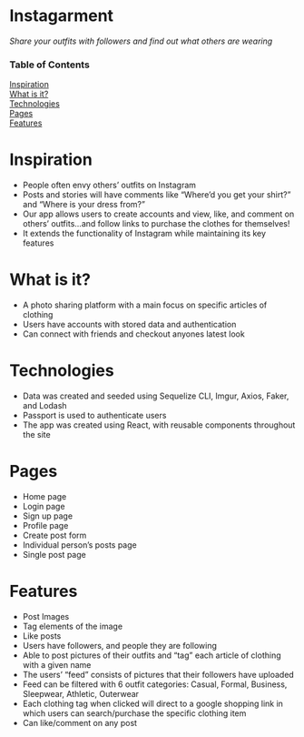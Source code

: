 # Instagarment

*Share your outfits with followers and find out what others are wearing*

### Table of Contents

[Inspiration](#inspiration)<br>
[What is it?](#what-is-it)<br>
[Technologies](#technologies)<br>
[Pages](#pages)<br>
[Features](#features)

# Inspiration
* People often envy others’ outfits on Instagram
* Posts and stories will have comments like “Where’d you get your shirt?” and “Where is your dress from?”
* Our app allows users to create accounts and view, like, and comment on others’ outfits...and follow links to purchase the clothes for     themselves!
* It extends the functionality of Instagram while maintaining its key features

# What is it?
* A photo sharing platform with a main focus on specific articles of clothing
* Users have accounts with stored data and authentication
* Can connect with friends and checkout anyones latest look 

# Technologies
* Data was created and seeded using Sequelize CLI, Imgur, Axios, Faker, and Lodash
* Passport is used to authenticate users
* The app was created using React, with reusable components throughout the site

# Pages
* Home page
* Login page
* Sign up page
* Profile page
* Create post form
* Individual person’s posts page
* Single post page

# Features
* Post Images
* Tag elements of the image
* Like posts
* Users have  followers, and people they are following
* Able to post pictures of their outfits and “tag” each article of clothing with a given name
* The users’ “feed” consists of pictures that their followers have uploaded
* Feed can be filtered with 6 outfit categories: Casual, Formal, Business, Sleepwear, Athletic, Outerwear
* Each clothing tag when clicked will direct to a google shopping link in which users can search/purchase the specific clothing item
* Can like/comment on any post 
